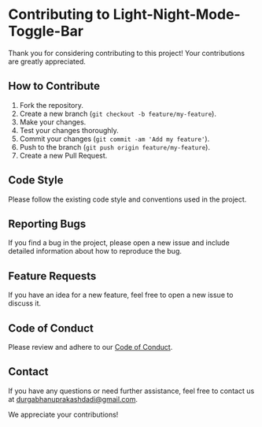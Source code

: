 # Contributing to Light-Night-Mode-Toggle-Bar

Thank you for considering contributing to this project! Your contributions are greatly appreciated.

## How to Contribute

1. Fork the repository.
2. Create a new branch (`git checkout -b feature/my-feature`).
3. Make your changes.
4. Test your changes thoroughly.
5. Commit your changes (`git commit -am 'Add my feature'`).
6. Push to the branch (`git push origin feature/my-feature`).
7. Create a new Pull Request.

## Code Style

Please follow the existing code style and conventions used in the project.

## Reporting Bugs

If you find a bug in the project, please open a new issue and include detailed information about how to reproduce the bug.

## Feature Requests

If you have an idea for a new feature, feel free to open a new issue to discuss it.

## Code of Conduct

Please review and adhere to our [Code of Conduct](CODE_OF_CONDUCT.md).

## Contact

If you have any questions or need further assistance, feel free to contact us at [durgabhanuprakashdadi@gmail.com](mailto:email@example.com).

We appreciate your contributions!
